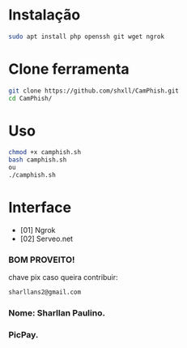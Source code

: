 # Instalação 

```bash
sudo apt install php openssh git wget ngrok
```

# Clone ferramenta

```bash
git clone https://github.com/shxll/CamPhish.git
cd CamPhish/
```

# Uso
```bash
chmod +x camphish.sh
bash camphish.sh
ou
./camphish.sh
```
# Interface

- [01] Ngrok
- [02] Serveo.net


### BOM PROVEITO!


chave pix caso queira contribuir:
```bash
sharllans2@gmail.com
```
### Nome: Sharllan Paulino.
### PicPay.

